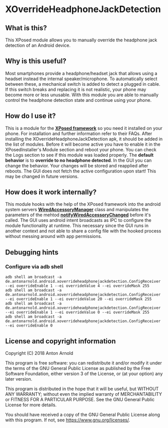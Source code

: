# XOverrideHeadphoneJackDetection

## What is this?
This XPosed module allows you to manually override the headphone jack detection of an Android device.

## Why is this useful?
Most smartphones provide a headphone/headset jack that allows using a headset instead the internal speaker/microphone.
To automatically select between these, a mechanical switch is added to detect a plugged in cable.
If this switch breaks and replacing it is not realistic, your phone may become more or less unusable.
With this module you are able to manually control the headphone detection state and continue using your phone.

## How do I use it?
This is a module for the
[**XPosed framework**](https://forum.xda-developers.com/xposed/xposed-installer-versions-changelog-t2714053)
so you need it installed on your phone. For installation and further information refer to their FAQs.
After installing the XOverrideHeadphoneJackDetection apk, it should be added in the list of modules.
Before it will become active you have to enable it in the XPosedInstaller's Module section and reboot your phone.
You can check the Logs section to see if this module was loaded properly.
The **default behavior** is to **override to no headphone detected**.
In the GUI you can change the behavior. Your changes will be stored and reapplied after reboots.
The GUI does not fetch the active configuration upon start! This may be changed in future versions.

## How does it work internally?
This module hooks with the help of the XPosed framework into the android system servers
[**WiredAccessoryManager**](https://github.com/LineageOS/android_frameworks_base/blob/staging/lineage-15.1/services/core/java/com/android/server/WiredAccessoryManager.java)
class and manipulates the parameters of the mehtod
[**notifyWiredAccessoryChanged**](https://github.com/LineageOS/android_frameworks_base/blob/staging/lineage-15.1/services/core/java/com/android/server/WiredAccessoryManager.java#L122)
before it's called.
The GUI uses android intent broadcasts as IPC to configure the module functionality at runtime.
This necessary since the GUI runs in another context and not able to share a config file with the hooked process without messing around with app permissions.

## Debugging hints
### Configure via adb shell
```
adb shell am broadcast -a de.antonarnold.android.xoverrideheadphonejackdetection.ConfigReceiver --ei overrideEnable 1 --ei overrideValue 4 --ei overrideMask 255
adb shell am broadcast -a de.antonarnold.android.xoverrideheadphonejackdetection.ConfigReceiver --ei overrideEnable 1 --ei overrideValue 20 --ei overrideMask 255
adb shell am broadcast -a de.antonarnold.android.xoverrideheadphonejackdetection.ConfigReceiver --ei overrideEnable 1 --ei overrideValue 0 --ei overrideMask 255
adb shell am broadcast -a de.antonarnold.android.xoverrideheadphonejackdetection.ConfigReceiver --ei overrideEnable 0
```

## License and copyright information
Copyright (C) 2018  Anton Arnold

This program is free software: you can redistribute it and/or modify
it under the terms of the GNU General Public License as published by
the Free Software Foundation, either version 3 of the License, or
(at your option) any later version.

This program is distributed in the hope that it will be useful,
but WITHOUT ANY WARRANTY; without even the implied warranty of
MERCHANTABILITY or FITNESS FOR A PARTICULAR PURPOSE.  See the
GNU General Public License for more details.

You should have received a copy of the GNU General Public License
along with this program.  If not, see <https://www.gnu.org/licenses/>.